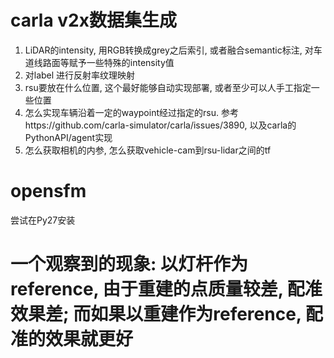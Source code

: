 # carla v2x数据集生成
1. LiDAR的intensity, 用RGB转换成grey之后索引, 或者融合semantic标注, 对车道线路面等赋予一些特殊的intensity值
2. 对label 进行反射率纹理映射
3. rsu要放在什么位置, 这个最好能够自动实现部署, 或者至少可以人手工指定一些位置
4. 怎么实现车辆沿着一定的waypoint经过指定的rsu. 参考https://github.com/carla-simulator/carla/issues/3890, 以及carla的PythonAPI/agent实现
5. 怎么获取相机的内参, 怎么获取vehicle-cam到rsu-lidar之间的tf

# opensfm
尝试在Py27安装

# 一个观察到的现象: 以灯杆作为reference, 由于重建的点质量较差, 配准效果差; 而如果以重建作为reference, 配准的效果就更好
